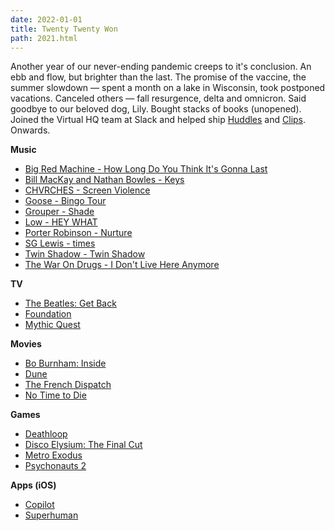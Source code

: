 ```yaml
---
date: 2022-01-01
title: Twenty Twenty Won
path: 2021.html
---
```

Another year of our never-ending pandemic creeps to it's conclusion. An ebb and flow, but brighter than the last. The promise of the vaccine, the summer slowdown — spent a month on a lake in Wisconsin, took postponed vacations. Canceled others — fall resurgence, delta and omnicron. Said goodbye to our beloved dog, Lily. Bought stacks of books (unopened). Joined the Virtual HQ team at Slack and helped ship [Huddles](https://www.theverge.com/2021/6/30/22556992/slack-huddles-audio-calls-feature-launch-discord-like) and [Clips](https://slack.design/articles/the-story-of-slack-clips/). Onwards.

**Music**

- [Big Red Machine - How Long Do You Think It's Gonna Last](https://open.spotify.com/album/3YbMxdapL6mvSQjosFkc0T)
- [Bill MacKay and Nathan Bowles - Keys](https://open.spotify.com/album/3Bv6ol41xLGguHuiY44j3k)
- [CHVRCHES - Screen Violence](https://open.spotify.com/album/0KuAi49HdkjHiuL7TjKsud)
- [Goose - Bingo Tour](https://open.spotify.com/album/7kUFULnd3HaPiIAnLubiGZ)
- [Grouper - Shade](https://open.spotify.com/album/1w3EOCPDwqWIiu2c1pHylJ)
- [Low - HEY WHAT](https://open.spotify.com/album/6S6jg2LuEwGdo9iYMSwCBS)
- [Porter Robinson - Nurture](https://open.spotify.com/album/4btev9CC7D5soKdcIP6ApM)
- [SG Lewis - times](https://open.spotify.com/album/6WlRyrfOBZGYA5u5TmloKY)
- [Twin Shadow - Twin Shadow](https://open.spotify.com/album/4QZCgxTBUhyILi8vxR4fYU)
- [The War On Drugs - I Don't Live Here Anymore](https://open.spotify.com/album/69jQsPvJzMvcb2fGqI2qaB)

**TV**
- [The Beatles: Get Back](https://www.disneyplus.com/series/the-beatles-get-back/7DcWEeWVqrkE)
- [Foundation](https://tv.apple.com/us/show/foundation)
- [Mythic Quest](https://tv.apple.com/us/show/mythic-quest)

**Movies**
- [Bo Burnham: Inside](https://www.netflix.com/title/81289483)
- [Dune](https://itunes.apple.com/us/movie/dune/id1585877256)
- [The French Dispatch](https://itunes.apple.com/us/movie/the-french-dispatch-of-the-liberty-kansas-evening-sun/id1593341017)
- [No Time to Die](https://itunes.apple.com/us/movie/no-time-to-die/id1589483727)

**Games**
- [Deathloop](https://store.steampowered.com/app/1252330/DEATHLOOP/)
- [Disco Elysium: The Final Cut](https://store.steampowered.com/app/632470/Disco_Elysium__The_Final_Cut/)
- [Metro Exodus](https://store.steampowered.com/app/412020/Metro_Exodus/)
- [Psychonauts 2](https://store.steampowered.com/app/607080/Psychonauts_2/)

**Apps (iOS)**
- [Copilot](https://apps.apple.com/app/apple-store/id1447330651)
- [Superhuman](https://apps.apple.com/us/app/superhuman-mail/id1120837655)